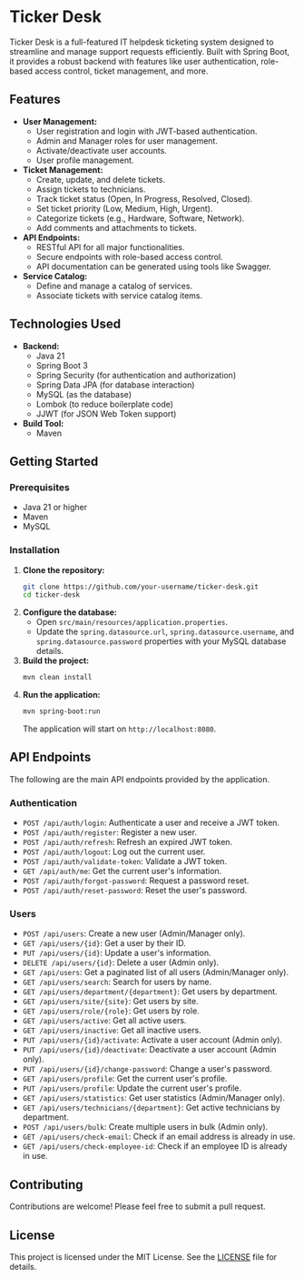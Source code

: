 # Ticker Desk

Ticker Desk is a full-featured IT helpdesk ticketing system designed to streamline and manage support requests efficiently. Built with Spring Boot, it provides a robust backend with features like user authentication, role-based access control, ticket management, and more.

## Features

*   **User Management:**
    *   User registration and login with JWT-based authentication.
    *   Admin and Manager roles for user management.
    *   Activate/deactivate user accounts.
    *   User profile management.
*   **Ticket Management:**
    *   Create, update, and delete tickets.
    *   Assign tickets to technicians.
    *   Track ticket status (Open, In Progress, Resolved, Closed).
    *   Set ticket priority (Low, Medium, High, Urgent).
    *   Categorize tickets (e.g., Hardware, Software, Network).
    *   Add comments and attachments to tickets.
*   **API Endpoints:**
    *   RESTful API for all major functionalities.
    *   Secure endpoints with role-based access control.
    *   API documentation can be generated using tools like Swagger.
*   **Service Catalog:**
    *   Define and manage a catalog of services.
    *   Associate tickets with service catalog items.

## Technologies Used

*   **Backend:**
    *   Java 21
    *   Spring Boot 3
    *   Spring Security (for authentication and authorization)
    *   Spring Data JPA (for database interaction)
    *   MySQL (as the database)
    *   Lombok (to reduce boilerplate code)
    *   JJWT (for JSON Web Token support)
*   **Build Tool:**
    *   Maven

## Getting Started

### Prerequisites

*   Java 21 or higher
*   Maven
*   MySQL

### Installation

1.  **Clone the repository:**
    ```bash
    git clone https://github.com/your-username/ticker-desk.git
    cd ticker-desk
    ```
2.  **Configure the database:**
    *   Open `src/main/resources/application.properties`.
    *   Update the `spring.datasource.url`, `spring.datasource.username`, and `spring.datasource.password` properties with your MySQL database details.
3.  **Build the project:**
    ```bash
    mvn clean install
    ```
4.  **Run the application:**
    ```bash
    mvn spring-boot:run
    ```
    The application will start on `http://localhost:8080`.

## API Endpoints

The following are the main API endpoints provided by the application.

### Authentication

*   `POST /api/auth/login`: Authenticate a user and receive a JWT token.
*   `POST /api/auth/register`: Register a new user.
*   `POST /api/auth/refresh`: Refresh an expired JWT token.
*   `POST /api/auth/logout`: Log out the current user.
*   `POST /api/auth/validate-token`: Validate a JWT token.
*   `GET /api/auth/me`: Get the current user's information.
*   `POST /api/auth/forgot-password`: Request a password reset.
*   `POST /api/auth/reset-password`: Reset the user's password.

### Users

*   `POST /api/users`: Create a new user (Admin/Manager only).
*   `GET /api/users/{id}`: Get a user by their ID.
*   `PUT /api/users/{id}`: Update a user's information.
*   `DELETE /api/users/{id}`: Delete a user (Admin only).
*   `GET /api/users`: Get a paginated list of all users (Admin/Manager only).
*   `GET /api/users/search`: Search for users by name.
*   `GET /api/users/department/{department}`: Get users by department.
*   `GET /api/users/site/{site}`: Get users by site.
*   `GET /api/users/role/{role}`: Get users by role.
*   `GET /api/users/active`: Get all active users.
*   `GET /api/users/inactive`: Get all inactive users.
*   `PUT /api/users/{id}/activate`: Activate a user account (Admin only).
*   `PUT /api/users/{id}/deactivate`: Deactivate a user account (Admin only).
*   `PUT /api/users/{id}/change-password`: Change a user's password.
*   `GET /api/users/profile`: Get the current user's profile.
*   `PUT /api/users/profile`: Update the current user's profile.
*   `GET /api/users/statistics`: Get user statistics (Admin/Manager only).
*   `GET /api/users/technicians/{department}`: Get active technicians by department.
*   `POST /api/users/bulk`: Create multiple users in bulk (Admin only).
*   `GET /api/users/check-email`: Check if an email address is already in use.
*   `GET /api/users/check-employee-id`: Check if an employee ID is already in use.

## Contributing

Contributions are welcome! Please feel free to submit a pull request.

## License

This project is licensed under the MIT License. See the [LICENSE](LICENSE) file for details.
